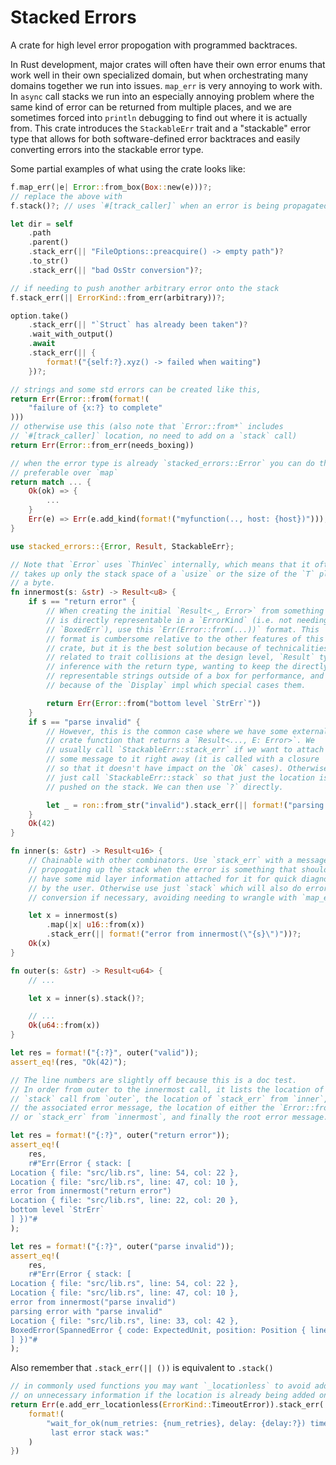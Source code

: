 # Stacked Errors

 A crate for high level error propogation with programmed backtraces.

 In Rust development, major crates will often have their own error enums that
 work well in their own specialized domain, but when orchestrating many
 domains together we run into issues. `map_err` is very annoying to work
 with. In `async` call stacks we run into an especially annoying problem
 where the same kind of error can be returned from multiple places, and we
 are sometimes forced into `println` debugging to find out where it is
 actually from. This crate introduces the `StackableErr` trait and a
 "stackable" error type that allows for both software-defined error
 backtraces and easily converting errors into the stackable error type.

 Some partial examples of what using the crate looks like:

 ```rust
 f.map_err(|e| Error::from_box(Box::new(e)))?;
 // replace the above with
 f.stack()?; // uses `#[track_caller]` when an error is being propagated
 ```
 ```rust
 let dir = self
     .path
     .parent()
     .stack_err(|| "FileOptions::preacquire() -> empty path")?
     .to_str()
     .stack_err(|| "bad OsStr conversion")?;
 ```
 ```rust
 // if needing to push another arbitrary error onto the stack
 f.stack_err(|| ErrorKind::from_err(arbitrary))?;
 ```
 ```rust
 option.take()
     .stack_err(|| "`Struct` has already been taken")?
     .wait_with_output()
     .await
     .stack_err(|| {
         format!("{self:?}.xyz() -> failed when waiting")
     })?;
 ```
 ```rust
 // strings and some std errors can be created like this,
 return Err(Error::from(format!(
     "failure of {x:?} to complete"
 )))
 // otherwise use this (also note that `Error::from*` includes
 // `#[track_caller]` location, no need to add on a `stack` call)
 return Err(Error::from_err(needs_boxing))
 ```
 ```rust
 // when the error type is already `stacked_errors::Error` you can do this if it is
 // preferable over `map`
 return match ... {
     Ok(ok) => {
         ...
     }
     Err(e) => Err(e.add_kind(format!("myfunction(.., host: {host})"))),
 }
 ```

 ```rust
 use stacked_errors::{Error, Result, StackableErr};

 // Note that `Error` uses `ThinVec` internally, which means that it often
 // takes up only the stack space of a `usize` or the size of the `T` plus
 // a byte.
 fn innermost(s: &str) -> Result<u8> {
     if s == "return error" {
         // When creating the initial `Result<_, Error>` from something that
         // is directly representable in a `ErrorKind` (i.e. not needing
         // `BoxedErr`), use this `Err(Error::from(...))` format. This
         // format is cumbersome relative to the other features of this
         // crate, but it is the best solution because of technicalities
         // related to trait collisions at the design level, `Result` type
         // inference with the return type, wanting to keep the directly
         // representable strings outside of a box for performance, and
         // because of the `Display` impl which special cases them.

         return Err(Error::from("bottom level `StrErr`"))
     }
     if s == "parse invalid" {
         // However, this is the common case where we have some external
         // crate function that returns a `Result<..., E: Error>`. We
         // usually call `StackableErr::stack_err` if we want to attach
         // some message to it right away (it is called with a closure
         // so that it doesn't have impact on the `Ok` cases). Otherwise, we
         // just call `StackableErr::stack` so that just the location is
         // pushed on the stack. We can then use `?` directly.

         let _ = ron::from_str("invalid").stack_err(|| format!("parsing error with \"{s}\""))?;
     }
     Ok(42)
 }

 fn inner(s: &str) -> Result<u16> {
     // Chainable with other combinators. Use `stack_err` with a message for
     // propogating up the stack when the error is something that should
     // have some mid layer information attached for it for quick diagnosis
     // by the user. Otherwise use just `stack` which will also do error
     // conversion if necessary, avoiding needing to wrangle with `map_err`.

     let x = innermost(s)
         .map(|x| u16::from(x))
         .stack_err(|| format!("error from innermost(\"{s}\")"))?;
     Ok(x)
 }

 fn outer(s: &str) -> Result<u64> {
     // ...

     let x = inner(s).stack()?;

     // ...
     Ok(u64::from(x))
 }

 let res = format!("{:?}", outer("valid"));
 assert_eq!(res, "Ok(42)");

 // The line numbers are slightly off because this is a doc test.
 // In order from outer to the innermost call, it lists the location of the
 // `stack` call from `outer`, the location of `stack_err` from `inner`,
 // the associated error message, the location of either the `Error::from`
 // or `stack_err` from `innermost`, and finally the root error message.

 let res = format!("{:?}", outer("return error"));
 assert_eq!(
     res,
     r#"Err(Error { stack: [
 Location { file: "src/lib.rs", line: 54, col: 22 },
 Location { file: "src/lib.rs", line: 47, col: 10 },
 error from innermost("return error")
 Location { file: "src/lib.rs", line: 22, col: 20 },
 bottom level `StrErr`
 ] })"#
 );

 let res = format!("{:?}", outer("parse invalid"));
 assert_eq!(
     res,
     r#"Err(Error { stack: [
 Location { file: "src/lib.rs", line: 54, col: 22 },
 Location { file: "src/lib.rs", line: 47, col: 10 },
 error from innermost("parse invalid")
 parsing error with "parse invalid"
 Location { file: "src/lib.rs", line: 33, col: 42 },
 BoxedError(SpannedError { code: ExpectedUnit, position: Position { line: 1, col: 1 } }),
 ] })"#
 );
 ```

 Also remember that `.stack_err(|| ())` is equivalent to `.stack()`

 ```rust
 // in commonly used functions you may want `_locationless` to avoid adding
 // on unnecessary information if the location is already being added on
 return Err(e.add_err_locationless(ErrorKind::TimeoutError)).stack_err(|| {
     format!(
         "wait_for_ok(num_retries: {num_retries}, delay: {delay:?}) timeout, \
          last error stack was:"
     )
 })
 ```
